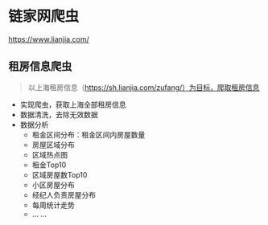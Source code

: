 # 链家网爬虫

https://www.lianjia.com/

## 租房信息爬虫
> 以上海租房信息（https://sh.lianjia.com/zufang/）为目标，爬取租房信息
- 实现爬虫，获取上海全部租房信息
- 数据清洗，去除无效数据
- 数据分析
    - 租金区间分布：租金区间内房屋数量
    - 房屋区域分布
    - 区域热点图
    - 租金Top10
    - 区域房屋数Top10
    - 小区房屋分布
    - 经纪人负责房屋分布
    - 每周统计走势
    - ... ...

